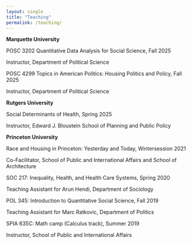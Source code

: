 ```yaml
---
layout: single
title: "Teaching"
permalink: /teaching/
---
```

**Marquette University**

POSC 3202 Quantitative Data Analysis for Social Science, Fall 2025  

Instructor, Department of Political Science

POSC 4299 Topics in American Politics: Housing Politics and Policy, Fall 2025

Instructor, Department of Political Science

**Rutgers University**

Social Determinants of Health, Spring 2025

Instructor, Edward J. Bloustein School of Planning and Public Policy

**Princeton University**

Race and Housing in Princeton: Yesterday and Today, Wintersession 2021

Co-Facilitator, School of Public and International Affairs and School of Architecture

SOC 217: Inequality, Health, and Health Care Systems, Spring 2020

Teaching Assistant for Arun Hendi, Department of Sociology

POL 345: Introduction to Quantitative Social Science, Fall 2019

Teaching Assistant for Marc Ratkovic, Department of Politics

SPIA 635C: Math camp (Calculus track), Summer 2019

Instructor, School of Public and International Affairs
